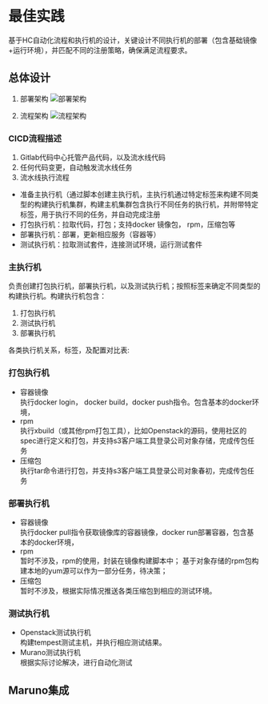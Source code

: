 # 最佳实践

基于HC自动化流程和执行机的设计，关键设计不同执行机的部署（包含基础镜像+运行环境），并匹配不同的注册策略，确保满足流程要求。

## 总体设计

1. 部署架构
![部署架构](/images/practice-001.PNG)

2. 流程架构
![流程架构](/images/practice-002.PNG)

### CICD流程描述
1. Gitlab代码中心托管产品代码，以及流水线代码
2. 任何代码变更，自动触发流水线任务
3. 流水线执行流程
  - 准备主执行机（通过脚本创建主执行机，主执行机通过特定标签来构建不同类型的构建执行机集群，构建主机集群包含执行不同任务的执行机，并附带特定标签，用于执行不同的任务，并自动完成注册
  - 打包执行机：拉取代码，打包；支持docker 镜像包， rpm，压缩包等
  - 部署执行机：部署，更新相应服务（容器等）
  - 测试执行机：拉取测试套件，连接测试环境，运行测试套件

### 主执行机
负责创建打包执行机，部署执行机，以及测试执行机；按照标签来确定不同类型的构建执行机。构建执行机包含：
  1. 打包执行机
  2. 测试执行机
  3. 部署执行机

各类执行机关系，标签，及配置对比表:



### 打包执行机
  - 容器镜像<br>
  执行docker login， docker build，docker push指令。包含基本的docker环境，
  - rpm<br>
  执行xbuild（或其他rpm打包工具），比如Openstack的源码，使用社区的spec进行定义和打包，并支持s3客户端工具登录公司对象存储，完成传包任务
  - 压缩包<br>
  执行tar命令进行打包，并支持s3客户端工具登录公司对象春初，完成传包任务

### 部署执行机
  - 容器镜像<br>
  执行docker pull指令获取镜像库的容器镜像，docker run部署容器，包含基本的docker环境，
  - rpm<br>
  暂时不涉及，rpm的使用，封装在镜像构建脚本中； 基于对象存储的rpm包构建本地的yum源可以作为一部分任务，待决策；
- 压缩包<br>
  暂时不涉及，根据实际情况推送各类压缩包到相应的测试环境。

### 测试执行机
  - Openstack测试执行机<br>
  构建tempest测试主机，并执行相应测试结果。
  - Murano测试执行机<br>
  根据实际讨论解决，进行自动化测试

## Maruno集成
